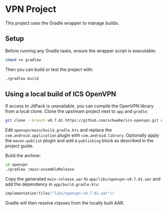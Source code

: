 # VPN Project

This project uses the Gradle wrapper to manage builds.

## Setup

Before running any Gradle tasks, ensure the wrapper script is executable:

```bash
chmod +x gradlew
```

Then you can build or test the project with:

```bash
./gradlew build
```

## Using a local build of ICS OpenVPN

If access to JitPack is unavailable, you can compile the OpenVPN library from a local clone. Clone the upstream project next to `app` and `gradle`:

```bash
git clone --branch v0.7.61 https://github.com/schwabe/ics-openvpn.git openvpn
```

Edit `openvpn/main/build.gradle.kts` and replace the `com.android.application` plugin with `com.android.library`. Optionally apply the `maven-publish` plugin and add a `publishing` block as described in the project guide.

Build the archive:

```bash
cd openvpn
./gradlew :main:assembleRelease
```

Copy the generated `main-release.aar` to `app/libs/openvpn-v0.7.61.aar` and add the dependency in `app/build.gradle.kts`:

```kotlin
implementation(files("libs/openvpn-v0.7.61.aar"))
```

Gradle will then resolve classes from the locally built AAR.
